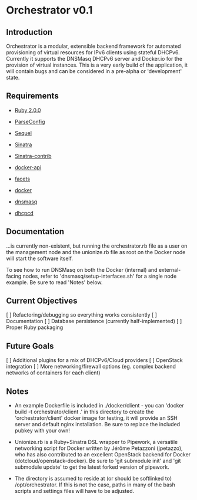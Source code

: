 # Orchestrator v0.1
## Introduction
Orchestrator is a modular, extensible backend framework for automated provisioning of virtual resources for IPv6 clients using stateful DHCPv6. Currently it
supports the DNSMasq DHCPv6 server and Docker.io for the provision of virtual instances. This is a very early build of the application, it will contain bugs and
can be considered in a pre-alpha or 'development' state. 

## Requirements
* [Ruby 2.0.0](https://github.com/ruby/ruby)
* [ParseConfig](https://github.com/derks/ruby-parseconfig)
* [Sequel](https://github.com/jeremyevans/sequel/)
* [Sinatra](https://github.com/sinatra/sinatra/)
* [Sinatra-contrib](http://www.sinatrarb.com/contrib/)
* [docker-api](https://github.com/swipely/docker-api)
* [facets](https://github.com/rubyworks/facets/)

* [docker](http://www.docker.io)
* [dnsmasq](http://www.thekelleys.org.uk/dnsmasq)
* [dhcpcd](http://roy.marples.name/projects/dhcpcd)

## Documentation

...is currently non-existent, but running the orchestrator.rb file as a user on the management node and the unionize.rb file as root on the Docker node will start the software itself.

To see how to run DNSMasq on both the Docker (internal) and external-facing nodes, refer to 'dnsmasq/setup-interfaces.sh' for a single node example. Be sure to read 'Notes' below.

## Current Objectives

[ ] Refactoring/debugging so everything works consistently
[ ] Documentation
[ ] Database persistence (currently half-implemented)
[ ] Proper Ruby packaging

## Future Goals 

[ ] Additional plugins for a mix of DHCPv6/Cloud providers
[ ] OpenStack integration
[ ] More networking/firewall options (eg. complex backend networks of containers for each client)

## Notes

* An example Dockerfile is included in ./docker/client - you can 'docker build -t orchestrator/client .' in this directory to create the 'orchestrator/client' docker image for testing, it will provide an SSH server and default nginx installation. Be sure to replace the included pubkey with your own!

* Unionize.rb is a Ruby+Sinatra DSL wrapper to Pipework, a versatile networking script for Docker written by Jérôme Petazzoni (jpetazzo), who has also contributed to an excellent OpenStack backend for Docker (dotcloud/openstack-docker). Be sure to 'git submodule init' and 'git submodule update' to get the latest forked version of pipework. 

* The directory is assumed to reside at (or should be softlinked to) /opt/orchestrator. If this is not the case, paths in many of the bash scripts and settings files will have to be adjusted.
